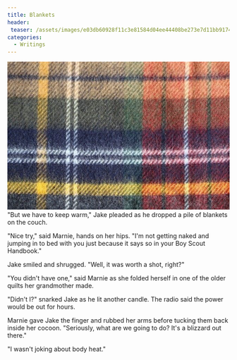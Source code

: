 ```yaml
---
title: Blankets
header:
 teaser: /assets/images/e03db60928f11c3e81584d04ee44408be273e7d11bb9174496f2_640_blankets.jpg
categories:
  - Writings
---
```

<img src="/assets/images/e03db60928f11c3e81584d04ee44408be273e7d11bb9174496f2_640_blankets.jpg">"But we have to keep warm," Jake pleaded as he dropped a pile of blankets on the couch.

"Nice try," said Marnie, hands on her hips. "I'm not getting naked and jumping in to bed with you just because it says so in your Boy Scout Handbook."

Jake smiled and shrugged. "Well, it was worth a shot, right?"

"You didn't have one," said Marnie as she folded herself in one of the older quilts her grandmother made.

"Didn't I?" snarked Jake as he lit another candle. The radio said the power would be out for hours.

Marnie gave Jake the finger and rubbed her arms before tucking them back inside her cocoon. "Seriously, what are we going to do? It's a blizzard out there."

"I wasn't joking about body heat."